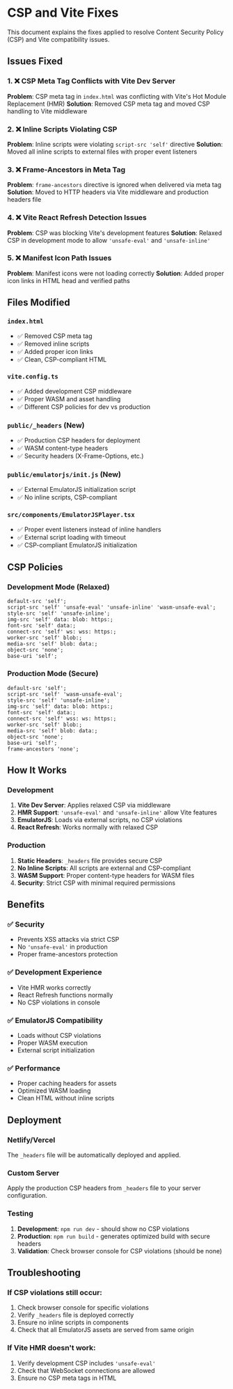 # CSP and Vite Fixes

This document explains the fixes applied to resolve Content Security Policy (CSP) and Vite compatibility issues.

## Issues Fixed

### 1. ❌ CSP Meta Tag Conflicts with Vite Dev Server
**Problem**: CSP meta tag in `index.html` was conflicting with Vite's Hot Module Replacement (HMR)
**Solution**: Removed CSP meta tag and moved CSP handling to Vite middleware

### 2. ❌ Inline Scripts Violating CSP
**Problem**: Inline scripts were violating `script-src 'self'` directive
**Solution**: Moved all inline scripts to external files with proper event listeners

### 3. ❌ Frame-Ancestors in Meta Tag
**Problem**: `frame-ancestors` directive is ignored when delivered via meta tag
**Solution**: Moved to HTTP headers via Vite middleware and production headers file

### 4. ❌ Vite React Refresh Detection Issues
**Problem**: CSP was blocking Vite's development features
**Solution**: Relaxed CSP in development mode to allow `'unsafe-eval'` and `'unsafe-inline'`

### 5. ❌ Manifest Icon Path Issues
**Problem**: Manifest icons were not loading correctly
**Solution**: Added proper icon links in HTML head and verified paths

## Files Modified

### `index.html`
- ✅ Removed CSP meta tag
- ✅ Removed inline scripts
- ✅ Added proper icon links
- ✅ Clean, CSP-compliant HTML

### `vite.config.ts`
- ✅ Added development CSP middleware
- ✅ Proper WASM and asset handling
- ✅ Different CSP policies for dev vs production

### `public/_headers` (New)
- ✅ Production CSP headers for deployment
- ✅ WASM content-type headers
- ✅ Security headers (X-Frame-Options, etc.)

### `public/emulatorjs/init.js` (New)
- ✅ External EmulatorJS initialization script
- ✅ No inline scripts, CSP-compliant

### `src/components/EmulatorJSPlayer.tsx`
- ✅ Proper event listeners instead of inline handlers
- ✅ External script loading with timeout
- ✅ CSP-compliant EmulatorJS initialization

## CSP Policies

### Development Mode (Relaxed)
```
default-src 'self';
script-src 'self' 'unsafe-eval' 'unsafe-inline' 'wasm-unsafe-eval';
style-src 'self' 'unsafe-inline';
img-src 'self' data: blob: https:;
font-src 'self' data:;
connect-src 'self' ws: wss: https:;
worker-src 'self' blob:;
media-src 'self' blob: data:;
object-src 'none';
base-uri 'self';
```

### Production Mode (Secure)
```
default-src 'self';
script-src 'self' 'wasm-unsafe-eval';
style-src 'self' 'unsafe-inline';
img-src 'self' data: blob: https:;
font-src 'self' data:;
connect-src 'self' wss: ws: https:;
worker-src 'self' blob:;
media-src 'self' blob: data:;
object-src 'none';
base-uri 'self';
frame-ancestors 'none';
```

## How It Works

### Development
1. **Vite Dev Server**: Applies relaxed CSP via middleware
2. **HMR Support**: `'unsafe-eval'` and `'unsafe-inline'` allow Vite features
3. **EmulatorJS**: Loads via external scripts, no CSP violations
4. **React Refresh**: Works normally with relaxed CSP

### Production
1. **Static Headers**: `_headers` file provides secure CSP
2. **No Inline Scripts**: All scripts are external and CSP-compliant
3. **WASM Support**: Proper content-type headers for WASM files
4. **Security**: Strict CSP with minimal required permissions

## Benefits

### ✅ Security
- Prevents XSS attacks via strict CSP
- No `'unsafe-eval'` in production
- Proper frame-ancestors protection

### ✅ Development Experience
- Vite HMR works correctly
- React Refresh functions normally
- No CSP violations in console

### ✅ EmulatorJS Compatibility
- Loads without CSP violations
- Proper WASM execution
- External script initialization

### ✅ Performance
- Proper caching headers for assets
- Optimized WASM loading
- Clean HTML without inline scripts

## Deployment

### Netlify/Vercel
The `_headers` file will be automatically deployed and applied.

### Custom Server
Apply the production CSP headers from `_headers` file to your server configuration.

### Testing
1. **Development**: `npm run dev` - should show no CSP violations
2. **Production**: `npm run build` - generates optimized build with secure headers
3. **Validation**: Check browser console for CSP violations (should be none)

## Troubleshooting

### If CSP violations still occur:
1. Check browser console for specific violations
2. Verify `_headers` file is deployed correctly
3. Ensure no inline scripts in components
4. Check that all EmulatorJS assets are served from same origin

### If Vite HMR doesn't work:
1. Verify development CSP includes `'unsafe-eval'`
2. Check that WebSocket connections are allowed
3. Ensure no CSP meta tags in HTML